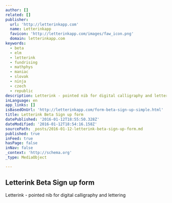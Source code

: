 ```yaml
---
author: []
related: []
publisher:
  url: 'http://letterinkapp.com'
  name: Letterinkapp
  favicon: 'http://letterinkapp.com/images/faw_icon.png'
  domain: letterinkapp.com
keywords:
  - beta
  - elm
  - letterink
  - fundrising
  - mathphys
  - maniac
  - slovak
  - ninja
  - czech
  - republic
description: Letterink - pointed nib for digital calligraphy and lettering
inLanguage: en
app_links: []
isBasedOnUrl: 'http://letterinkapp.com/form-beta-sign-up-simple.html'
title: Letterink Beta Sign up form
datePublished: '2016-01-12T18:55:50.328Z'
dateModified: '2016-01-12T18:54:16.158Z'
sourcePath: _posts/2016-01-12-letterink-beta-sign-up-form.md
published: true
inFeed: true
hasPage: false
inNav: false
_context: 'http://schema.org'
_type: MediaObject

---
```

<article style=""><h1>Letterink Beta Sign up form</h1><p>Letterink - pointed nib for digital calligraphy and lettering</p></article>